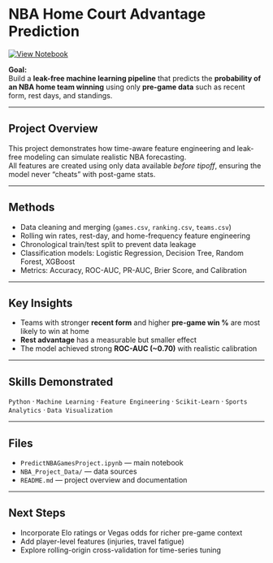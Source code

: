 # NBA Home Court Advantage Prediction
[![View Notebook](https://img.shields.io/badge/Open%20in%20nbviewer-orange?logo=jupyter)](https://nbviewer.org/github/raghavchhabra123/NBA_HomeCourt_Advantage/blob/main/PredictNBAGamesProject.ipynb)

**Goal:**  
Build a **leak-free machine learning pipeline** that predicts the **probability of an NBA home team winning** using only **pre-game data** such as recent form, rest days, and standings.

---

## Project Overview
This project demonstrates how time-aware feature engineering and leak-free modeling can simulate realistic NBA forecasting.  
All features are created using only data available *before tipoff*, ensuring the model never “cheats” with post-game stats.

---

## Methods
- Data cleaning and merging (`games.csv`, `ranking.csv`, `teams.csv`)
- Rolling win rates, rest-day, and home-frequency feature engineering
- Chronological train/test split to prevent data leakage
- Classification models: Logistic Regression, Decision Tree, Random Forest, XGBoost
- Metrics: Accuracy, ROC-AUC, PR-AUC, Brier Score, and Calibration

---

## Key Insights
- Teams with stronger **recent form** and higher **pre-game win %** are most likely to win at home  
- **Rest advantage** has a measurable but smaller effect  
- The model achieved strong **ROC-AUC (~0.70)** with realistic calibration  

---

## Skills Demonstrated
`Python` · `Machine Learning` · `Feature Engineering` · `Scikit-Learn` · `Sports Analytics` · `Data Visualization`

---

## Files
- `PredictNBAGamesProject.ipynb` — main notebook  
- `NBA_Project_Data/` — data sources  
- `README.md` — project overview and documentation

---

## Next Steps
- Incorporate Elo ratings or Vegas odds for richer pre-game context  
- Add player-level features (injuries, travel fatigue)  
- Explore rolling-origin cross-validation for time-series tuning
